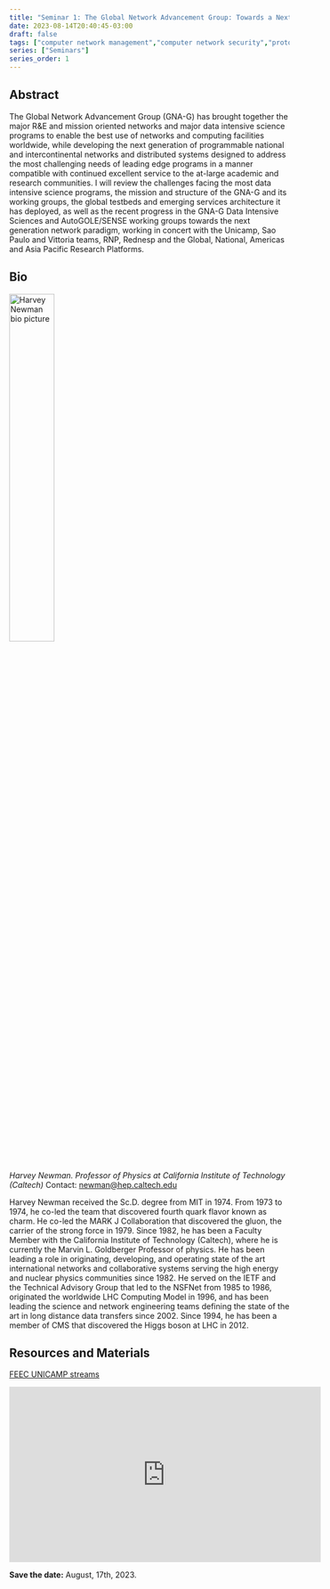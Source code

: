 ```yaml
---
title: "Seminar 1: The Global Network Advancement Group: Towards a Next Generation System for Data Intensive Sciences"
date: 2023-08-14T20:40:45-03:00
draft: false
tags: ["computer network management","computer network security","protocols","resource allocation","network planning","traffic"]
series: ["Seminars"]
series_order: 1
---
```


## Abstract
The Global Network Advancement Group (GNA-G) has brought together the major R&E and mission oriented networks and major data intensive science programs to enable the best use of networks and computing facilities worldwide, while developing the next generation of programmable national and intercontinental networks and distributed systems designed to address the most challenging needs of leading edge programs in a manner compatible with continued excellent service to the at-large academic and research communities. I will review the challenges facing the most data intensive science programs, the mission and structure of the GNA-G and its working groups, the global testbeds and emerging services architecture it has deployed, as well as the recent progress in the GNA-G Data Intensive Sciences and AutoGOLE/SENSE working groups towards the next generation network paradigm, working in concert with the Unicamp, Sao Paulo and Vittoria teams, RNP, Rednesp and the Global, National, Americas and Asia Pacific Research Platforms.


## Bio
<img alt="Harvey Newman bio picture" src="/posts/seminars/1/harvey_newman_white_bkg.png" style="width: 40%; height: 160x;">

*Harvey Newman. Professor of Physics at California Institute of Technology (Caltech)*
Contact: newman@hep.caltech.edu

Harvey Newman received the Sc.D. degree from MIT in 1974. From 1973 to 1974, he co-led the team that discovered fourth quark flavor known as charm. He co-led the MARK J Collaboration that discovered the gluon, the carrier of the strong force in 1979. Since 1982, he has been a Faculty Member with the California Institute of Technology (Caltech), where he is currently the Marvin L. Goldberger Professor of physics. He has been leading a role in originating, developing, and operating state of the art international networks and collaborative systems serving the high energy and nuclear physics communities since 1982. He served on the IETF and the Technical Advisory Group that led to the NSFNet from 1985 to 1986, originated the worldwide LHC Computing Model in 1996, and has been leading the science and network engineering teams defining the state of the art in long distance data transfers since 2002. Since 1994, he has been a member of CMS that discovered the Higgs boson at LHC in 2012.

## Resources and Materials

[FEEC UNICAMP streams](https://www.youtube.com/@feec-unicamp/streams)

<iframe width="560" height="315" src="https://www.youtube.com/embed/lhb9ik5__1w" title="YouTube video player" frameborder="0" allow="accelerometer; autoplay; clipboard-write; encrypted-media; gyroscope; picture-in-picture; web-share" allowfullscreen></iframe>

**Save the date:** August, 17th, 2023.

